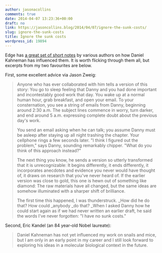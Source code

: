 ```yaml
---
author: jasonacollins
comments: true
date: 2014-04-07 13:23:36+00:00
draft: no
link: https://jasoncollins.blog/2014/04/07/ignore-the-sunk-costs/
slug: ignore-the-sunk-costs
title: Ignore the sunk costs
wordpress_id: 19894
---
```


Edge has [a great set of short notes](http://edge.org/conversation/on-kahneman) by various authors on how Daniel Kahneman has influenced them. It is worth flicking through them all, but excerpts from my two favourites are below.

First, some excellent advice via Jason Zweig:


<blockquote>Anyone who has ever collaborated with him tells a version of this story: You go to sleep feeling that Danny and you had done important and incontestably good work that day. You wake up at a normal human hour, grab breakfast, and open your email. To your consternation, you see a string of emails from Danny, beginning around 2:30 a.m. The subject lines commence in worry, turn darker, and end around 5 a.m. expressing complete doubt about the previous day's work.

You send an email asking when he can talk; you assume Danny must be asleep after staying up all night trashing the chapter. Your cellphone rings a few seconds later. "I think I figured out the problem," says Danny, sounding remarkably chipper. "What do you think of this approach instead?"

The next thing you know, he sends a version so utterly transformed that it is unrecognizable: It begins differently, it ends differently, it incorporates anecdotes and evidence you never would have thought of, it draws on research that you've never heard of. If the earlier version was close to gold, this one is hewn out of something like diamond: The raw materials have all changed, but the same ideas are somehow illuminated with a sharper shift of brilliance.

The first time this happened, I was thunderstruck. _How did he do that? How could _anybody _do that? _When I asked Danny how he could start again as if we had never written an earlier draft, he said the words I've never forgotten: "I have no sunk costs."</blockquote>


Second, Eric Kandel (an 84 year-old Nobel laureate):


<blockquote>Daniel Kahneman has not yet influenced my work on snails and mice, but I am only in an early point in my career and I still look forward to exploring his ideas in a molecular biological context in the future.</blockquote>
